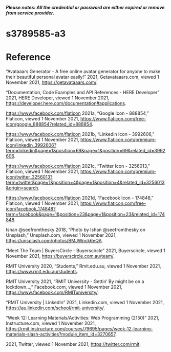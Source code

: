 ***Please notes: All the credential or password are either expired or remove from service provider.***


# s3789585-a3

# Reference

“Avataaars Generator - A free online avatar generator for anyone to make their beautiful personal avatar easily!” 2021, Getavataaars.com, viewed 1 November 2021, <https://getavataaars.com/>.

“Documentation, Code Examples and API References - HERE Developer” 2021, HERE Developer, viewed 1 November 2021, <https://developer.here.com/documentation#applications>.

https://www.facebook.com/flaticon 2021a, “Google Icon - 888854,” Flaticon, viewed 1 November 2021, <https://www.flaticon.com/free-icon/google_888854?related_id=888854>.

https://www.facebook.com/flaticon 2021b, “Linkedin Icon - 3992606,” Flaticon, viewed 1 November 2021, <https://www.flaticon.com/premium-icon/linkedin_3992606?term=linkedin&page=1&position=69&page=1&position=69&related_id=3992606>.

https://www.facebook.com/flaticon 2021c, “Twitter Icon - 3256013,” Flaticon, viewed 1 November 2021, <https://www.flaticon.com/premium-icon/twitter_3256013?term=twitter&page=1&position=4&page=1&position=4&related_id=3256013&origin=search>.

https://www.facebook.com/flaticon 2021d, “Facebook Icon - 174848,” Flaticon, viewed 1 November 2021, <https://www.flaticon.com/free-icon/facebook_174848?term=facebook&page=1&position=23&page=1&position=23&related_id=174848>.

Ishan @seefromthesky 2018, “Photo by Ishan @seefromthesky on Unsplash,” Unsplash.com, viewed 1 November 2021, <https://unsplash.com/photos/BMJWpck6eQA>.

“Meet The Team | BuyersCircle - Buyerscircle” 2021, Buyerscircle, viewed 1 November 2021, <https://buyerscircle.com.au/team/>.

RMIT University 2020, “Students,” Rmit.edu.au, viewed 1 November 2021, <https://www.rmit.edu.au/students>.

RMIT University 2021, “RMIT University - Gettin’ By might be on a lockdown...,” Facebook.com, viewed 1 November 2021, <https://www.facebook.com/RMITuniversity/>.

“RMIT University | LinkedIn” 2021, Linkedin.com, viewed 1 November 2021, <https://au.linkedin.com/school/rmit-university/>.

“Week 12: Learning Materials/Activities: Web Programming (2150)” 2021, Instructure.com, viewed 1 November 2021, <https://rmit.instructure.com/courses/79695/pages/week-12-learning-materials-slash-activities?module_item_id=3270657>.

2021, Twitter, viewed 1 November 2021, <https://twitter.com/rmit>.
